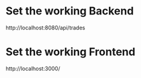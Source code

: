 # Set the working Backend 
http://localhost:8080/api/trades

# Set the working Frontend
http://localhost:3000/
